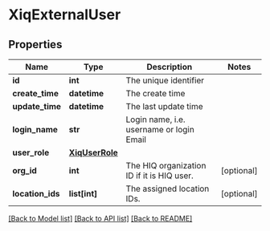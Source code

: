 # XiqExternalUser

## Properties
Name | Type | Description | Notes
------------ | ------------- | ------------- | -------------
**id** | **int** | The unique identifier | 
**create_time** | **datetime** | The create time | 
**update_time** | **datetime** | The last update time | 
**login_name** | **str** | Login name, i.e. username or login Email | 
**user_role** | [**XiqUserRole**](XiqUserRole.md) |  | 
**org_id** | **int** | The HIQ organization ID if it is HIQ user. | [optional] 
**location_ids** | **list[int]** | The assigned location IDs. | [optional] 

[[Back to Model list]](../README.md#documentation-for-models) [[Back to API list]](../README.md#documentation-for-api-endpoints) [[Back to README]](../README.md)


